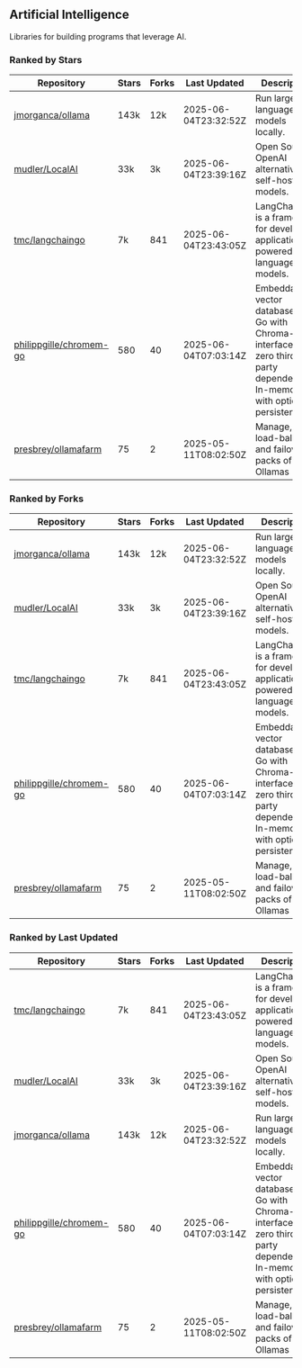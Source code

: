 ## Artificial Intelligence

Libraries for building programs that leverage AI.

### Ranked by Stars

| Repository | Stars | Forks | Last Updated | Description | 
|------------|-------|-------|--------------|-------------|
| [jmorganca/ollama](https://github.com/jmorganca/ollama) | 143k | 12k | 2025-06-04T23:32:52Z |  Run large language models locally. |
| [mudler/LocalAI](https://github.com/mudler/LocalAI) | 33k | 3k | 2025-06-04T23:39:16Z |  Open Source OpenAI alternative, self-host AI models. |
| [tmc/langchaingo](https://github.com/tmc/langchaingo) | 7k | 841 | 2025-06-04T23:43:05Z |  LangChainGo is a framework for developing applications powered by language models. |
| [philippgille/chromem-go](https://github.com/philippgille/chromem-go) | 580 | 40 | 2025-06-04T07:03:14Z |  Embeddable vector database for Go with Chroma-like interface and zero third-party dependencies. In-memory with optional persistence. |
| [presbrey/ollamafarm](https://github.com/presbrey/ollamafarm) | 75 | 2 | 2025-05-11T08:02:50Z |  Manage, load-balance, and failover packs of Ollamas |

### Ranked by Forks

| Repository | Stars | Forks | Last Updated | Description | 
|------------|-------|-------|--------------|-------------|
| [jmorganca/ollama](https://github.com/jmorganca/ollama) | 143k | 12k | 2025-06-04T23:32:52Z |  Run large language models locally. |
| [mudler/LocalAI](https://github.com/mudler/LocalAI) | 33k | 3k | 2025-06-04T23:39:16Z |  Open Source OpenAI alternative, self-host AI models. |
| [tmc/langchaingo](https://github.com/tmc/langchaingo) | 7k | 841 | 2025-06-04T23:43:05Z |  LangChainGo is a framework for developing applications powered by language models. |
| [philippgille/chromem-go](https://github.com/philippgille/chromem-go) | 580 | 40 | 2025-06-04T07:03:14Z |  Embeddable vector database for Go with Chroma-like interface and zero third-party dependencies. In-memory with optional persistence. |
| [presbrey/ollamafarm](https://github.com/presbrey/ollamafarm) | 75 | 2 | 2025-05-11T08:02:50Z |  Manage, load-balance, and failover packs of Ollamas |

### Ranked by Last Updated

| Repository | Stars | Forks | Last Updated | Description | 
|------------|-------|-------|--------------|-------------|
| [tmc/langchaingo](https://github.com/tmc/langchaingo) | 7k | 841 | 2025-06-04T23:43:05Z |  LangChainGo is a framework for developing applications powered by language models. |
| [mudler/LocalAI](https://github.com/mudler/LocalAI) | 33k | 3k | 2025-06-04T23:39:16Z |  Open Source OpenAI alternative, self-host AI models. |
| [jmorganca/ollama](https://github.com/jmorganca/ollama) | 143k | 12k | 2025-06-04T23:32:52Z |  Run large language models locally. |
| [philippgille/chromem-go](https://github.com/philippgille/chromem-go) | 580 | 40 | 2025-06-04T07:03:14Z |  Embeddable vector database for Go with Chroma-like interface and zero third-party dependencies. In-memory with optional persistence. |
| [presbrey/ollamafarm](https://github.com/presbrey/ollamafarm) | 75 | 2 | 2025-05-11T08:02:50Z |  Manage, load-balance, and failover packs of Ollamas |

